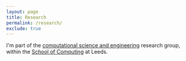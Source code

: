 ```yaml
---
layout: page
title: Research
permalink: /research/
exclude: true
---
```


I'm part of the [computational science and engineering][CSE] research group, within the [School of Computing][SoC] at Leeds.

<!--![My helpful screenshot]({{ "/assets/rfn_example.png" | absolute_url }})-->

[SoC]: https://engineering.leeds.ac.uk/computing
[CSE]: https://institutes.engineering.leeds.ac.uk/computing/research/cse/